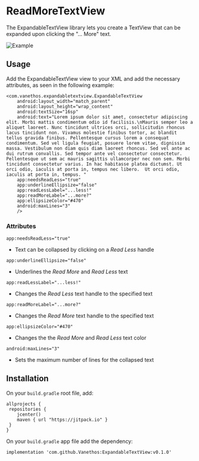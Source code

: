 
# ReadMoreTextView
The ExpandableTextView library lets you create a TextView that can be expanded upon clicking the "... More" text.

![Example](https://media.giphy.com/media/mJR29bRsPnGJhK0rJK/giphy.gif)

## Usage
Add the ExpandableTextView view to your XML and add the necessary attributes, as seen in the following example:

```
<com.vanethos.expandabletextview.ExpandableTextView
    android:layout_width="match_parent"
    android:layout_height="wrap_content"
    android:textSize="16sp"
    android:text="Lorem ipsum dolor sit amet, consectetur adipiscing elit. Morbi mattis condimentum odio id facilisis.\nMauris semper leo a aliquet laoreet. Nunc tincidunt ultrices orci, sollicitudin rhoncus lacus tincidunt non. Vivamus molestie finibus tortor, ac blandit tellus gravida finibus. Pellentesque cursus lorem a consequat condimentum. Sed vel ligula feugiat, posuere lorem vitae, dignissim massa. Vestibulum non diam quis diam laoreet rhoncus. Sed vel ante ac dui rutrum convallis. Sed tempor ante vel consectetur consectetur. Pellentesque ut sem ac mauris sagittis ullamcorper nec non sem. Morbi tincidunt consectetur varius. In hac habitasse platea dictumst. Ut orci odio, iaculis at porta in, tempus nec libero.  Ut orci odio, iaculis at porta in, tempus. "
    app:needsReadLess="true"
    app:underlineEllipsize="false"
    app:readLessLabel="...less!"
    app:readMoreLabel="...more?"
    app:ellipsizeColor="#470"
    android:maxLines="3"
    />

```

### Attributes

`app:needsReadLess="true"`
- Text can be collapsed by clicking on a *Read Less* handle

`app:underlineEllipsize="false"`
- Underlines the *Read More* and *Read Less* text

`app:readLessLabel="...less!"`
- Changes the *Read Less* text handle to the specified text

`app:readMoreLabel="...more?"`
- Changes the *Read More* text handle to the specified text

`app:ellipsizeColor="#470"`
- Changes the the *Read More* and *Read Less* text color

`android:maxLines="3"`
- Sets the maximum number of lines for the collapsed text

## Installation

On your `build.gradle` root file, add:

```
allprojects {
 repositories {
    jcenter()
    maven { url "https://jitpack.io" }
 }
}
```

On your `build.gradle` app file add the dependency:

```
implementation 'com.github.Vanethos:ExpandableTextView:v0.1.0'
```



